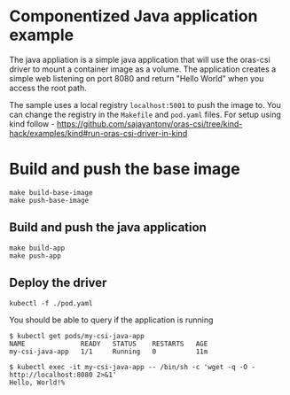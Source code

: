 # Componentized Java application example 

The java appliation is a simple java application that will use the oras-csi driver to mount a container image as a volume.
The application creates a simple web listening on port 8080 and return "Hello World" when you access the root path.

The sample uses a local registry `localhost:5001` to push the image to. You can change the registry in the `Makefile` and `pod.yaml` files.
For setup using kind follow - https://github.com/sajayantony/oras-csi/tree/kind-hack/examples/kind#run-oras-csi-driver-in-kind

# Build and push the base image

```
make build-base-image
make push-base-image
```

## Build and push the java application

```
make build-app
make push-app
```

## Deploy the driver

```
kubectl -f ./pod.yaml
```

You should be able to query if the application is running 

```
$ kubectl get pods/my-csi-java-app
NAME              READY   STATUS    RESTARTS   AGE
my-csi-java-app   1/1     Running   0          11m
```

```
$ kubectl exec -it my-csi-java-app -- /bin/sh -c 'wget -q -O - http://localhost:8080 2>&1'
Hello, World!%
```


